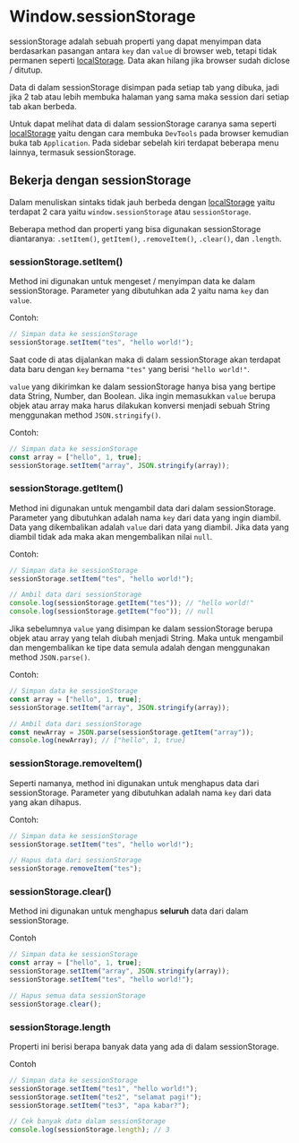 # Window.sessionStorage

sessionStorage adalah sebuah properti yang dapat menyimpan data berdasarkan pasangan antara `key` dan `value` di browser web, tetapi tidak permanen seperti [localStorage](https://github.com/bellshade/Javascript/tree/main/learn/Web_Api/localStorage).  Data akan hilang jika browser sudah diclose / ditutup.

Data di dalam sessionStorage disimpan pada setiap tab yang dibuka, jadi jika 2 tab atau lebih membuka halaman yang sama maka session dari setiap tab akan berbeda.

Untuk dapat melihat data di dalam sessionStorage caranya sama seperti [localStorage](https://github.com/bellshade/Javascript/tree/main/learn/Web_Api/localStorage) yaitu dengan cara membuka `DevTools` pada browser kemudian buka tab `Application`. Pada sidebar sebelah kiri terdapat beberapa menu lainnya, termasuk sessionStorage.

## Bekerja dengan sessionStorage

Dalam menuliskan sintaks tidak jauh berbeda dengan [localStorage](https://github.com/bellshade/Javascript/tree/main/learn/Web_Api/localStorage) yaitu terdapat 2 cara yaitu `window.sessionStorage` atau `sessionStorage`.

Beberapa method dan properti yang bisa digunakan sessionStorage diantaranya: `.setItem()`, `getItem()`, `.removeItem()`, `.clear()`, dan `.length`.

### sessionStorage.setItem()

Method ini digunakan untuk mengeset / menyimpan data ke dalam sessionStorage. Parameter yang dibutuhkan ada 2 yaitu nama `key` dan `value`.

Contoh:
```js
// Simpan data ke sessionStorage
sessionStorage.setItem("tes", "hello world!");
```
Saat code di atas dijalankan maka di dalam sessionStorage akan terdapat data baru dengan `key` bernama `"tes"` yang berisi `"hello world!"`.

`value` yang dikirimkan ke dalam sessionStorage hanya bisa yang bertipe data String, Number, dan Boolean.
Jika ingin memasukkan `value` berupa objek atau array maka harus dilakukan konversi menjadi sebuah String menggunakan method `JSON.stringify()`.

Contoh:
```js
// Simpan data ke sessionStorage
const array = ["hello", 1, true];
sessionStorage.setItem("array", JSON.stringify(array));
```

### sessionStorage.getItem()

Method ini digunakan untuk mengambil data dari dalam sessionStorage. Parameter yang dibutuhkan adalah nama `key` dari data yang ingin diambil. Data yang dikembalikan adalah `value` dari data yang diambil. Jika data yang diambil tidak ada maka akan mengembalikan nilai `null`.

Contoh:
```js
// Simpan data ke sessionStorage
sessionStorage.setItem("tes", "hello world!");

// Ambil data dari sessionStorage
console.log(sessionStorage.getItem("tes")); // "hello world!"
console.log(sessionStorage.getItem("foo")); // null
```

Jika sebelumnya `value` yang disimpan ke dalam sessionStorage berupa objek atau array yang telah diubah menjadi String. Maka untuk mengambil dan mengembalikan ke tipe data semula adalah dengan menggunakan method `JSON.parse()`.

Contoh:
```js
// Simpan data ke sessionStorage
const array = ["hello", 1, true];
sessionStorage.setItem("array", JSON.stringify(array));

// Ambil data dari sessionStorage
const newArray = JSON.parse(sessionStorage.getItem("array"));
console.log(newArray); // ["hello", 1, true]
```

### sessionStorage.removeItem()

Seperti namanya, method ini digunakan untuk menghapus data dari sessionStorage. Parameter yang dibutuhkan adalah nama `key` dari data yang akan dihapus.

Contoh:
```js
// Simpan data ke sessionStorage
sessionStorage.setItem("tes", "hello world!");

// Hapus data dari sessionStorage
sessionStorage.removeItem("tes");
```

### sessionStorage.clear()

Method ini digunakan untuk menghapus **seluruh** data dari dalam sessionStorage.

Contoh
```js
// Simpan data ke sessionStorage
const array = ["hello", 1, true];
sessionStorage.setItem("array", JSON.stringify(array));
sessionStorage.setItem("tes", "hello world!");

// Hapus semua data sessionStorage
sessionStorage.clear();
```

### sessionStorage.length

Properti ini berisi berapa banyak data yang ada di dalam sessionStorage.

Contoh
```js
// Simpan data ke sessionStorage
sessionStorage.setItem("tes1", "hello world!");
sessionStorage.setItem("tes2", "selamat pagi!");
sessionStorage.setItem("tes3", "apa kabar?");

// Cek banyak data dalam sessionStorage
console.log(sessionStorage.length); // 3
```
